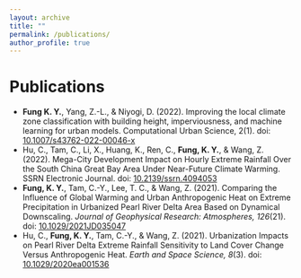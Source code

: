 ```yaml
---
layout: archive
title: ""
permalink: /publications/
author_profile: true
---
```

# Publications

  * **Fung K. Y.**, Yang, Z.-L., & Niyogi, D. (2022). Improving the local climate zone classification with building height, imperviousness, and machine learning for urban models. Computational Urban Science, 2(1). doi: [10.1007/s43762-022-00046-x](https://doi.org/10.1007/s43762-022-00046-x "Improving the local climate zone classification with building height, imperviousness, and machine learning for urban models")
  * Hu, C., Tam, C., Li, X., Huang, K., Ren, C., **Fung, K. Y.**, & Wang, Z. (2022). Mega-City Development Impact on Hourly Extreme Rainfall Over the South China Great Bay Area Under Near-Future Climate Warming. SSRN Electronic Journal. doi: [10.2139/ssrn.4094053](https://doi.org/10.2139/ssrn.4094053 "Mega-City Development Impact on Hourly Extreme Rainfall Over the South China Great Bay Area Under Near-Future Climate Warming")
  * **Fung, K. Y.**, Tam, C.-Y., Lee, T. C., & Wang, Z. (2021). Comparing the Influence of Global Warming and Urban Anthropogenic Heat on Extreme Precipitation in Urbanized Pearl River Delta Area Based on Dynamical Downscaling. *Journal of Geophysical Research: Atmospheres, 126*(21). doi: [10.1029/2021JD035047](https://doi.org/10.1029/2021JD035047 "Comparing the Influence of Global Warming and Urban Anthropogenic Heat on Extreme Precipitation in Urbanized Pearl River Delta Area Based on Dynamical Downscaling")
  * Hu, C., **Fung, K. Y.**, Tam, C.-Y., & Wang, Z. (2021). Urbanization Impacts on Pearl River Delta Extreme Rainfall Sensitivity to Land Cover Change Versus Anthropogenic Heat. *Earth and Space Science, 8*(3). doi: [10.1029/2020ea001536](https://doi.org/10.1029/2020EA001536 "Urbanization Impacts on Pearl River Delta Extreme Rainfall Sensitivity to Land Cover Change Versus Anthropogenic Heat")
